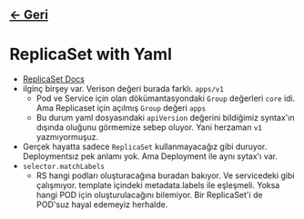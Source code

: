 ## [<- Geri](../README.md)

# ReplicaSet with Yaml
- [ReplicaSet Docs](https://kubernetes.io/docs/reference/generated/kubernetes-api/v1.27/#replicaset-v1-apps)
- ilginç birşey var. Verison değeri burada farklı. `apps/v1`
    - Pod ve Service için olan dökümantasyondaki `Group` değerleri `core` idi. Ama Replicaset için açılmış `Group` değeri `apps`
    - Bu durum yaml dosyasındaki `apiVersion` değerini bildiğimiz syntax'ın dışında oluğunu görmemize sebep oluyor. Yani herzaman `v1` yazmıyormuşuz.
- Gerçek hayatta sadece `ReplicaSet` kullanmayacağız gibi duruyor. Deploymentsız pek anlamı yok. Ama Deployment ile aynı sytax'ı var.
- `selector.matchLabels`
    - RS hangi podları oluşturacağına buradan bakıyor. Ve servicedeki gibi çalışmıyor. template içindeki metadata.labels ile eşleşmeli. Yoksa hangi POD için oluşturulacağını bilemiyor. Bir ReplicaSet'i de POD'suz hayal edemeyiz herhalde.
